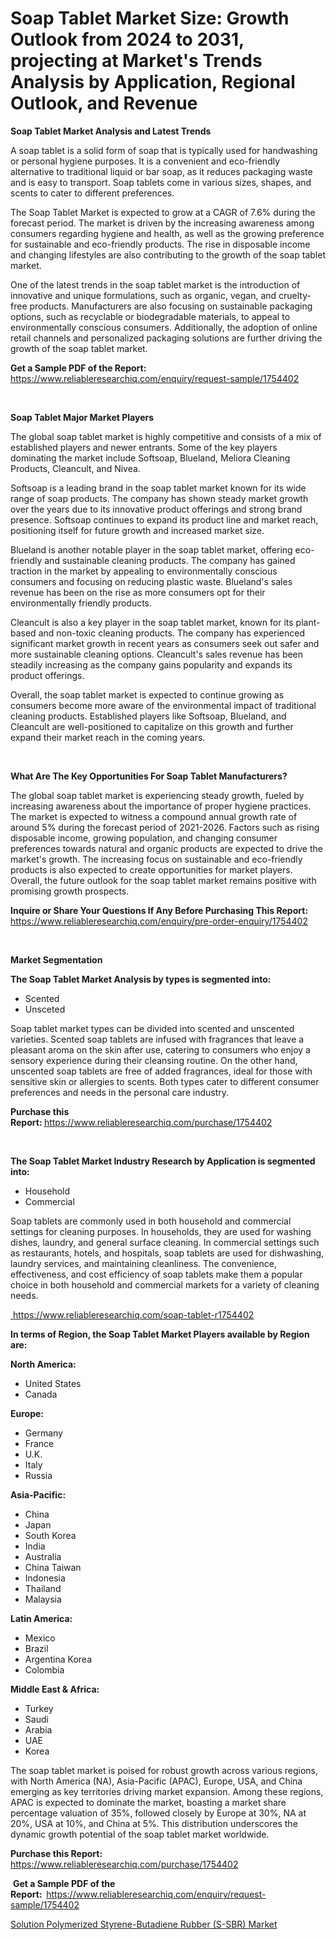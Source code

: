 <p><h1>Soap Tablet Market Size: Growth Outlook from 2024 to 2031, projecting at Market's Trends Analysis by Application, Regional Outlook, and Revenue</h1></p><p><strong>Soap Tablet Market Analysis and Latest Trends</strong></p>
<p><p>A soap tablet is a solid form of soap that is typically used for handwashing or personal hygiene purposes. It is a convenient and eco-friendly alternative to traditional liquid or bar soap, as it reduces packaging waste and is easy to transport. Soap tablets come in various sizes, shapes, and scents to cater to different preferences.</p><p>The Soap Tablet Market is expected to grow at a CAGR of 7.6% during the forecast period. The market is driven by the increasing awareness among consumers regarding hygiene and health, as well as the growing preference for sustainable and eco-friendly products. The rise in disposable income and changing lifestyles are also contributing to the growth of the soap tablet market.</p><p>One of the latest trends in the soap tablet market is the introduction of innovative and unique formulations, such as organic, vegan, and cruelty-free products. Manufacturers are also focusing on sustainable packaging options, such as recyclable or biodegradable materials, to appeal to environmentally conscious consumers. Additionally, the adoption of online retail channels and personalized packaging solutions are further driving the growth of the soap tablet market.</p></p>
<p><strong>Get a Sample PDF of the Report:&nbsp;</strong> <a href="https://www.reliableresearchiq.com/enquiry/request-sample/1754402">https://www.reliableresearchiq.com/enquiry/request-sample/1754402</a></p>
<p>&nbsp;</p>
<p><strong>Soap Tablet Major Market Players</strong></p>
<p><p>The global soap tablet market is highly competitive and consists of a mix of established players and newer entrants. Some of the key players dominating the market include Softsoap, Blueland, Meliora Cleaning Products, Cleancult, and Nivea.</p><p>Softsoap is a leading brand in the soap tablet market known for its wide range of soap products. The company has shown steady market growth over the years due to its innovative product offerings and strong brand presence. Softsoap continues to expand its product line and market reach, positioning itself for future growth and increased market size.</p><p>Blueland is another notable player in the soap tablet market, offering eco-friendly and sustainable cleaning products. The company has gained traction in the market by appealing to environmentally conscious consumers and focusing on reducing plastic waste. Blueland's sales revenue has been on the rise as more consumers opt for their environmentally friendly products.</p><p>Cleancult is also a key player in the soap tablet market, known for its plant-based and non-toxic cleaning products. The company has experienced significant market growth in recent years as consumers seek out safer and more sustainable cleaning options. Cleancult's sales revenue has been steadily increasing as the company gains popularity and expands its product offerings.</p><p>Overall, the soap tablet market is expected to continue growing as consumers become more aware of the environmental impact of traditional cleaning products. Established players like Softsoap, Blueland, and Cleancult are well-positioned to capitalize on this growth and further expand their market reach in the coming years.</p></p>
<p>&nbsp;</p>
<p><strong>What Are The Key Opportunities For Soap Tablet Manufacturers?</strong></p>
<p><p>The global soap tablet market is experiencing steady growth, fueled by increasing awareness about the importance of proper hygiene practices. The market is expected to witness a compound annual growth rate of around 5% during the forecast period of 2021-2026. Factors such as rising disposable income, growing population, and changing consumer preferences towards natural and organic products are expected to drive the market's growth. The increasing focus on sustainable and eco-friendly products is also expected to create opportunities for market players. Overall, the future outlook for the soap tablet market remains positive with promising growth prospects.</p></p>
<p><strong>Inquire or Share Your Questions If Any Before Purchasing This Report:</strong> <a href="https://www.reliableresearchiq.com/enquiry/pre-order-enquiry/1754402">https://www.reliableresearchiq.com/enquiry/pre-order-enquiry/1754402</a></p>
<p>&nbsp;</p>
<p><strong>Market Segmentation</strong></p>
<p><strong>The Soap Tablet Market Analysis by types is segmented into:</strong></p>
<p><ul><li>Scented</li><li>Unsceted</li></ul></p>
<p><p>Soap tablet market types can be divided into scented and unscented varieties. Scented soap tablets are infused with fragrances that leave a pleasant aroma on the skin after use, catering to consumers who enjoy a sensory experience during their cleansing routine. On the other hand, unscented soap tablets are free of added fragrances, ideal for those with sensitive skin or allergies to scents. Both types cater to different consumer preferences and needs in the personal care industry.</p></p>
<p><strong>Purchase this Report:&nbsp;</strong><a href="https://www.reliableresearchiq.com/purchase/1754402">https://www.reliableresearchiq.com/purchase/1754402</a></p>
<p>&nbsp;</p>
<p><strong>The Soap Tablet Market Industry Research by Application is segmented into:</strong></p>
<p><ul><li>Household</li><li>Commercial</li></ul></p>
<p><p>Soap tablets are commonly used in both household and commercial settings for cleaning purposes. In households, they are used for washing dishes, laundry, and general surface cleaning. In commercial settings such as restaurants, hotels, and hospitals, soap tablets are used for dishwashing, laundry services, and maintaining cleanliness. The convenience, effectiveness, and cost efficiency of soap tablets make them a popular choice in both household and commercial markets for a variety of cleaning needs.</p></p>
<p><a href="https://www.reliableresearchiq.com/soap-tablet-r1754402">&nbsp;https://www.reliableresearchiq.com/soap-tablet-r1754402</a></p>
<p><strong>In terms of Region, the Soap Tablet Market Players available by Region are:</strong></p>
<p>
    <p> <strong> North America: </strong>
        <ul>
            <li>United States</li>
            <li>Canada</li>
        </ul>
        </p> 
    <p> <strong> Europe: </strong>
        <ul>
            <li>Germany</li>
            <li>France</li>
            <li>U.K.</li>
            <li>Italy</li>
            <li>Russia</li>
        </ul>
        </p> 
    <p> <strong> Asia-Pacific: </strong>
        <ul>
            <li>China</li>
            <li>Japan</li>
            <li>South Korea</li>
            <li>India</li>
            <li>Australia</li>
            <li>China Taiwan</li>
            <li>Indonesia</li>
            <li>Thailand</li>
            <li>Malaysia</li>
        </ul>
        </p> 
    <p> <strong> Latin America: </strong>
        <ul>
            <li>Mexico</li>
            <li>Brazil</li>
            <li>Argentina Korea</li>
            <li>Colombia</li>
        </ul>
        </p> 
    <p> <strong> Middle East & Africa: </strong>
        <ul>
            <li>Turkey</li>
            <li>Saudi</li>
            <li>Arabia</li>
            <li>UAE</li>
            <li>Korea</li>
        </ul>
    </p>
    </p>
<p><p>The soap tablet market is poised for robust growth across various regions, with North America (NA), Asia-Pacific (APAC), Europe, USA, and China emerging as key territories driving market expansion. Among these regions, APAC is expected to dominate the market, boasting a market share percentage valuation of 35%, followed closely by Europe at 30%, NA at 20%, USA at 10%, and China at 5%. This distribution underscores the dynamic growth potential of the soap tablet market worldwide.</p></p>
<p><strong>Purchase this Report: </strong><a href="https://www.reliableresearchiq.com/purchase/1754402">https://www.reliableresearchiq.com/purchase/1754402</a></p>
<p>&nbsp;<strong>Get a Sample PDF of the Report:&nbsp;&nbsp;</strong><a href="https://www.reliableresearchiq.com/enquiry/request-sample/1754402">https://www.reliableresearchiq.com/enquiry/request-sample/1754402</a></p>
<p><strong></strong></p>
<p><p><a href="https://github.com/courtnhaw34343/Market-Research-Report-List-1/blob/main/solution-polymerized-styrene-butadiene-rubber-s-sbr-market.md">Solution Polymerized Styrene-Butadiene Rubber (S-SBR) Market</a></p></p>